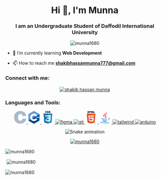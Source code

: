 <h1 align="center">Hi 👋, I'm Munna</h1>
<h3 align="center">I am an Undergraduate Student of Daffodil International University</h3>

<p align="center"> <img src="https://komarev.com/ghpvc/?username=munna1680&label=Profile%20views&color=0e75b6&style=flat" alt="munna1680" /> </p>


- 🌱 I’m currently learning **Web Development**

- 📫 How to reach me **shakibhassanmunna777@gmail.com**



<h3 align="left">Connect with me:</h3>
<p align="center">
<a href="https://linkedin.com/in/shakib hassan munna" target="blank"><img align="center" src="https://raw.githubusercontent.com/rahuldkjain/github-profile-readme-generator/master/src/images/icons/Social/linked-in-alt.svg" alt="shakib hassan munna" height="30" width="40" /></a>
</p>

<h3 align="left">Languages and Tools:</h3>
<p align="center"> <a href="https://www.cprogramming.com/" target="_blank" rel="noreferrer"> <img src="https://raw.githubusercontent.com/devicons/devicon/master/icons/c/c-original.svg" alt="c" width="40" height="40"/> </a> <a href="https://www.w3schools.com/cpp/" target="_blank" rel="noreferrer"> <img src="https://raw.githubusercontent.com/devicons/devicon/master/icons/cplusplus/cplusplus-original.svg" alt="cplusplus" width="40" height="40"/> </a> <a href="https://www.w3schools.com/css/" target="_blank" rel="noreferrer"> <img src="https://raw.githubusercontent.com/devicons/devicon/master/icons/css3/css3-original-wordmark.svg" alt="css3" width="40" height="40"/> </a> <a href="https://www.figma.com/" target="_blank" rel="noreferrer"> <img src="https://www.vectorlogo.zone/logos/figma/figma-icon.svg" alt="figma" width="40" height="40"/> </a> <a href="https://git-scm.com/" target="_blank" rel="noreferrer"> <img src="https://www.vectorlogo.zone/logos/git-scm/git-scm-icon.svg" alt="git" width="40" height="40"/> </a> <a href="https://www.w3.org/html/" target="_blank" rel="noreferrer"> <img src="https://raw.githubusercontent.com/devicons/devicon/master/icons/html5/html5-original-wordmark.svg" alt="html5" width="40" height="40"/> </a> <a href="https://www.java.com" target="_blank" rel="noreferrer"> <img src="https://raw.githubusercontent.com/devicons/devicon/master/icons/java/java-original.svg" alt="java" width="40" height="40"/> </a> <a href="https://tailwindcss.com/" target="_blank" rel="noreferrer"> <img src="https://www.vectorlogo.zone/logos/tailwindcss/tailwindcss-icon.svg" alt="tailwind" width="40" height="40"/> </a> <a href="https://www.arduino.cc/" target="_blank" rel="noreferrer"> <img src="https://cdn.worldvectorlogo.com/logos/arduino-1.svg" alt="arduino" width="40" height="40"/> </a> </p>

<div align="center">
  <img src="https://profile-readme-generator.com/assets/snake.svg" alt="Snake animation" />
</div>

<div>
<p align="center"> <a href="https://github.com/ryo-ma/github-profile-trophy"><img src="https://github-profile-trophy.vercel.app/?username=munna1680" alt="munna1680" /></a> </p>
</div>

<div>
  <p><img align="center" src="https://github-readme-stats.vercel.app/api/top-langs?username=munna1680&show_icons=true&locale=en&layout=compact" alt="munna1680" /></p>
</div>
<div>
  <p>&nbsp;<img align="center" src="https://github-readme-stats.vercel.app/api?username=munna1680&show_icons=true&locale=en" alt="munna1680" /></p>
</div>

<div>
  <p><img align="center" src="https://github-readme-streak-stats.herokuapp.com/?user=munna1680&" alt="munna1680" /></p>
</div>


